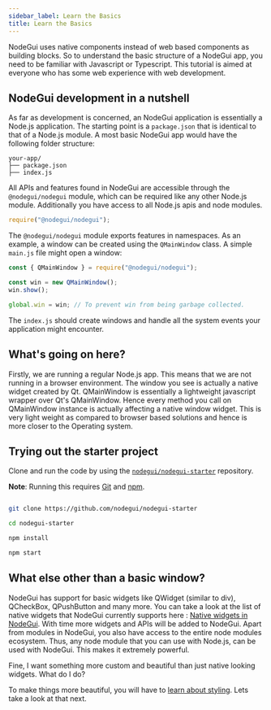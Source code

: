 ```yaml
---
sidebar_label: Learn the Basics
title: Learn the Basics
---
```


NodeGui uses native components instead of web based components as building blocks. So to understand the basic structure of a NodeGui app, you need to be familiar with Javascript or Typescript. This tutorial is aimed at everyone who has some web experience with web development.

## NodeGui development in a nutshell

As far as development is concerned, an NodeGui application is essentially a Node.js application. The starting point is a `package.json` that is identical to that of a Node.js module. A most basic NodeGui app would have the following
folder structure:

```text
your-app/
├── package.json
├── index.js
```

All APIs and features found in NodeGui are accessible through the `@nodegui/nodegui` module, which can be required like any other Node.js module. Additionally you have access to all Node.js apis and node modules.

```javascript
require("@nodegui/nodegui");
```

The `@nodegui/nodegui` module exports features in namespaces. As an example, a window can be created
using the `QMainWindow` class. A simple `main.js` file might open a window:

```javascript
const { QMainWindow } = require("@nodegui/nodegui");

const win = new QMainWindow();
win.show();

global.win = win; // To prevent win from being garbage collected.
```

The `index.js` should create windows and handle all the system events your
application might encounter.

## What's going on here?

Firstly, we are running a regular Node.js app. This means that we are not running in a browser environment. The window you see is actually a native widget created by Qt. QMainWindow is essentially a lightweight javascript wrapper over Qt's QMainWindow. Hence every method you call on QMainWindow instance is actually affecting a native window widget. This is very light weight as compared to browser based solutions and hence is more closer to the Operating system.

## Trying out the starter project

Clone and run the code by using the
[`nodegui/nodegui-starter`][quick-start] repository.

**Note**: Running this requires [Git](https://git-scm.com) and [npm](https://www.npmjs.com/).

```sh

git clone https://github.com/nodegui/nodegui-starter

cd nodegui-starter

npm install

npm start
```

[quick-start]: https://github.com/nodegui/nodegui-starter

## What else other than a basic window?

NodeGui has support for basic widgets like QWidget (similar to div), QCheckBox, QPushButton and many more.
You can take a look at the list of native widgets that NodeGui currently supports here : [Native widgets in NodeGui](/docs/api/generated/classes/qwidget).
With time more widgets and APIs will be added to NodeGui. Apart from modules in NodeGui, you also have access to the entire node modules ecosystem. Thus, any node module that you can use with Node.js, can be used with NodeGui. This makes it extremely powerful.

Fine, I want something more custom and beautiful than just native looking widgets. What do I do?

To make things more beautiful, you will have to [learn about styling](styling). Lets take a look at that next.
